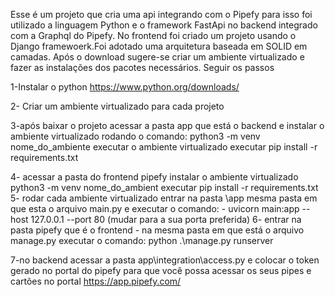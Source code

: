 Esse é um projeto que cria uma api integrando com o Pipefy para isso foi utilizado a linguagem Python e o framework FastApi no backend integrado com a Graphql do Pipefy. No frontend foi criado um projeto usando o Django framewoerk.Foi adotado uma arquitetura baseada em SOLID em camadas. Após o download sugere-se criar um ambiente virtualizado e fazer as instalações dos pacotes necessários. Seguir os passos

1-Instalar o python https://www.python.org/downloads/

2- Criar um ambiente virtualizado para cada projeto

3-após baixar o projeto acessar a pasta app que está o backend e instalar o ambiente virtualizado rodando o comando:
    python3 -m venv nome_do_ambiente
    executar o ambiente virtualizado
    executar pip install -r requirements.txt 

4- acessar a pasta do frontend pipefy
     instalar o ambiente virtualizado
     python3 -m venv nome_do_ambient
     executar pip install -r requirements.txt
5- rodar cada ambiente virtualizado entrar na pasta \app mesma pasta em que esta o arquivo main.py e executar o comando:
     - uvicorn main:app --host 127.0.0.1 --port 80 (mudar para a sua porta preferida)
6- entrar na pasta pipefy que é o frontend 
     - na mesma pasta em que está o arquivo manage.py executar o comando: python .\manage.py runserver

7-no backend acessar a pasta app\integration\access.py e colocar o token gerado no portal do pipefy para que você possa acessar os seus pipes e cartões no portal https://app.pipefy.com/
